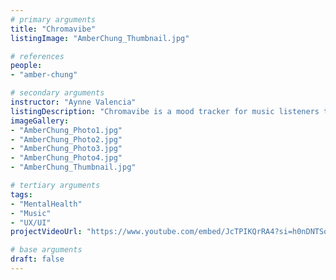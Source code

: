 ```yaml
---
# primary arguments
title: "Chromavibe"
listingImage: "AmberChung_Thumbnail.jpg"

# references
people:
- "amber-chung"

# secondary arguments
instructor: "Aynne Valencia"
listingDescription: "Chromavibe is a mood tracker for music listeners to view their unique mix of moods effortlessly. The application offers a “hands-free” mood tracker that shares the connections between the user’s favorite tunes and their emotional states."
imageGallery:
- "AmberChung_Photo1.jpg"
- "AmberChung_Photo2.jpg"
- "AmberChung_Photo3.jpg"
- "AmberChung_Photo4.jpg"
- "AmberChung_Thumbnail.jpg"

# tertiary arguments
tags:
- "MentalHealth"
- "Music"
- "UX/UI"
projectVideoUrl: "https://www.youtube.com/embed/JcTPIKQrRA4?si=h0nDNTSqPonCjyv7"

# base arguments
draft: false
---
```

